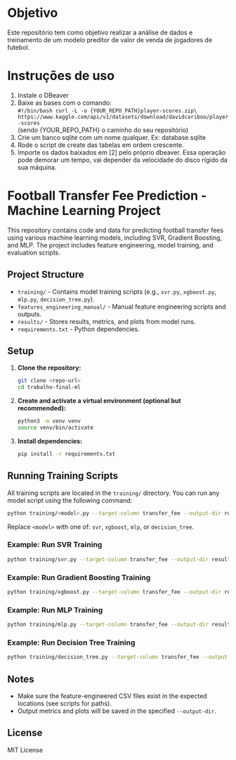 # Objetivo
Este repositório tem como objetivo realizar a análise de dados e treinamento de um modelo preditor de valor de venda de jogadores de futebol. 
# Instruções de uso
1.  Instale o DBeaver  
2. Baixe as bases com o comando:  
  ```#!/bin/bash curl -L -o {YOUR_REPO_PATH}player-scores.zip\ https://www.kaggle.com/api/v1/datasets/download/davidcariboo/player-scores```  
  (sendo {YOUR_REPO_PATH} o caminho do seu repositório)  
3.  Crie um banco sqlite com um nome qualquer. Ex: database.sqlite  
4.  Rode o script de create das tabelas em ordem crescente.  
5.  Importe os dados baixados em [2] pelo próprio dbeaver. Essa operação pode demorar um tempo, vai depender da velocidade do disco rígido da sua máquina.

# Football Transfer Fee Prediction - Machine Learning Project

This repository contains code and data for predicting football transfer fees using various machine learning models, including SVR, Gradient Boosting, and MLP. The project includes feature engineering, model training, and evaluation scripts.

## Project Structure

- `training/` - Contains model training scripts (e.g., `svr.py`, `xgboost.py`, `mlp.py`, `decision_tree.py`).
- `features_engineering_manual/` - Manual feature engineering scripts and outputs.
- `results/` - Stores results, metrics, and plots from model runs.
- `requirements.txt` - Python dependencies.

## Setup

1. **Clone the repository:**
   ```sh
   git clone <repo-url>
   cd trabalho-final-ml
   ```
2. **Create and activate a virtual environment (optional but recommended):**
   ```sh
   python3 -m venv venv
   source venv/bin/activate
   ```
3. **Install dependencies:**
   ```sh
   pip install -r requirements.txt
   ```

## Running Training Scripts

All training scripts are located in the `training/` directory. You can run any model script using the following command:

```sh
python training/<model>.py --target-column transfer_fee --output-dir results/training/<model>/
```

Replace `<model>` with one of: `svr`, `xgboost`, `mlp`, or `decision_tree`.

### Example: Run SVR Training

```sh
python training/svr.py --target-column transfer_fee --output-dir results/training/svr/
```

### Example: Run Gradient Boosting Training

```sh
python training/xgboost.py --target-column transfer_fee --output-dir results/training/xgboost/
```

### Example: Run MLP Training

```sh
python training/mlp.py --target-column transfer_fee --output-dir results/training/mlp/
```

### Example: Run Decision Tree Training

```sh
python training/decision_tree.py --target-column transfer_fee --output-dir results/training/decision_tree/
```

## Notes
- Make sure the feature-engineered CSV files exist in the expected locations (see scripts for paths).
- Output metrics and plots will be saved in the specified `--output-dir`.

## License
MIT License